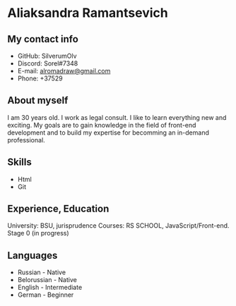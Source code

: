 # Aliaksandra Ramantsevich
## My contact info
  * GitHub: SilverumOlv
  * Discord: Sorel#7348
  * E-mail: alromadraw@gmail.com
  * Phone:  +37529

## About myself
I am 30 years old. I work as legal consult. I like to learn everything new and exciting.
My goals are to gain knowledge in the field of front-end development and to build my expertise for becomming an in-demand professional.
## Skills
  + Html
  + Git
  
## Experience, Education
University: BSU, jurisprudence
Courses: RS SCHOOL, JavaScript/Front-end. Stage 0 (in progress)
## Languages
  - Russian - Native
  - Belorussian - Native
  - English - Intermediate
  - German - Beginner